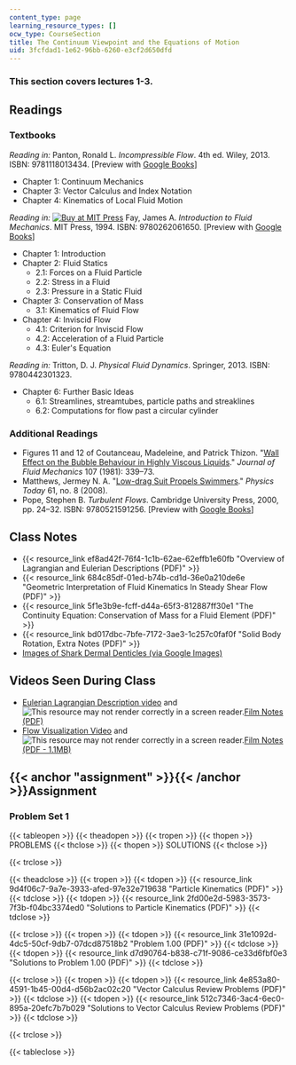 ```yaml
---
content_type: page
learning_resource_types: []
ocw_type: CourseSection
title: The Continuum Viewpoint and the Equations of Motion
uid: 3fcfdad1-1e62-96bb-6260-e3cf2d650dfd
---
```


### This section covers lectures 1-3.

Readings
--------

### Textbooks

_Reading in:_ Panton, Ronald L. _Incompressible Flow_. 4th ed. Wiley, 2013. ISBN: 9781118013434. \[Preview with [Google Books](http://books.google.com/books?id=sa4eAAAAQBAJ&pg=PAfrontcover)\]

*   Chapter 1: Continuum Mechanics
*   Chapter 3: Vector Calculus and Index Notation
*   Chapter 4: Kinematics of Local Fluid Motion

_Reading in:_ [![Buy at MIT 
Press](/images/mp_logo.gif)](https://mitpress.mit.edu/9780262061650) Fay, James A. _Introduction to Fluid Mechanics_. MIT Press, 1994. ISBN: 9780262061650. \[Preview with [Google Books](http://books.google.com/books?id=XGVpue4954wC&pg=PAfrontcover)\]

*   Chapter 1: Introduction
*   Chapter 2: Fluid Statics
    *   2.1: Forces on a Fluid Particle
    *   2.2: Stress in a Fluid
    *   2.3: Pressure in a Static Fluid
*   Chapter 3: Conservation of Mass
    *   3.1: Kinematics of Fluid Flow
*   Chapter 4: Inviscid Flow
    *   4.1: Criterion for Inviscid Flow
    *   4.2: Acceleration of a Fluid Particle
    *   4.3: Euler's Equation

_Reading in:_ Tritton, D. J. _Physical Fluid Dynamics_. Springer, 2013. ISBN: 9780442301323.

*   Chapter 6: Further Basic Ideas
    *   6.1: Streamlines, streamtubes, particle paths and streaklines
    *   6.2: Computations for flow past a circular cylinder

### Additional Readings

*   Figures 11 and 12 of Coutanceau, Madeleine, and Patrick Thizon. "[Wall Effect on the Bubble Behaviour in Highly Viscous Liquids](http://dx.doi.org/10.1017/S0022112081001808)." _Journal of Fluid Mechanics_ 107 (1981): 339–73.
*   Matthews, Jermey N. A. "[Low-drag Suit Propels Swimmers](http://dx.doi.org/10.1063/1.2970208)." _Physics Today_ 61, no. 8 (2008).
*   Pope, Stephen B. _Turbulent Flows_. Cambridge University Press, 2000, pp. 24–32. ISBN: 9780521591256. \[Preview with [Google Books](http://books.google.com/books?id=HZsTw9SMx-0C&pg=PA24=onepage)\]

Class Notes
-----------

*   {{< resource_link ef8ad42f-76f4-1c1b-62ae-62effb1e60fb "Overview of Lagrangian and Eulerian Descriptions (PDF)" >}}
*   {{< resource_link 684c85df-01ed-b74b-cd1d-36e0a210de6e "Geometric Interpretation of Fluid Kinematics In Steady Shear Flow (PDF)" >}}
*   {{< resource_link 5f1e3b9e-fcff-d44a-65f3-812887ff30e1 "The Continuity Equation: Conservation of Mass for a Fluid Element (PDF)" >}}
*   {{< resource_link bd017dbc-7bfe-7172-3ae3-1c257c0faf0f "Solid Body Rotation, Extra Notes (PDF)" >}}
*   [Images of Shark Dermal Denticles (via Google Images)](https://www.google.com/search?client=safari&rls=en&q=shark+denticles&ie=UTF&tbm=isch&gws_rd=ssl)

Videos Seen During Class
------------------------

*   [Eulerian Lagrangian Description video](https://youtu.be/mdN8OOkx2ko) and ![This resource may not render correctly in a screen reader.](/images/inacessible.gif)[Film Notes (PDF)](http://web.mit.edu/hml/ncfmf/01ELDFM.pdf)
*   [Flow Visualization Video](https://youtu.be/nuQyKGuXJOs) and ![This resource may not render correctly in a screen reader.](/images/inacessible.gif)[Film Notes (PDF - 1.1MB)](http://web.mit.edu/hml/ncfmf/05FV.pdf)

{{< anchor "assignment" >}}{{< /anchor >}}Assignment
----------------------------------------------------

### Problem Set 1

{{< tableopen >}}
{{< theadopen >}}
{{< tropen >}}
{{< thopen >}}
PROBLEMS
{{< thclose >}}
{{< thopen >}}
SOLUTIONS
{{< thclose >}}

{{< trclose >}}

{{< theadclose >}}
{{< tropen >}}
{{< tdopen >}}
{{< resource_link 9d4f06c7-9a7e-3933-afed-97e32e719638 "Particle Kinematics (PDF)" >}}
{{< tdclose >}}
{{< tdopen >}}
{{< resource_link 2fd00e2d-5983-3573-7f3b-f04bc3374ed0 "Solutions to Particle Kinematics (PDF)" >}}
{{< tdclose >}}

{{< trclose >}}
{{< tropen >}}
{{< tdopen >}}
{{< resource_link 31e1092d-4dc5-50cf-9db7-07dcd87518b2 "Problem 1.00 (PDF)" >}}
{{< tdclose >}}
{{< tdopen >}}
{{< resource_link d7d90764-b838-c71f-9086-ce33d6fbf0e3 "Solutions to Problem 1.00 (PDF)" >}}
{{< tdclose >}}

{{< trclose >}}
{{< tropen >}}
{{< tdopen >}}
{{< resource_link 4e853a80-4591-1b45-00d4-d56b2ac02c20 "Vector Calculus Review Problems (PDF)" >}}
{{< tdclose >}}
{{< tdopen >}}
{{< resource_link 512c7346-3ac4-6ec0-895a-20efc7b7b029 "Solutions to Vector Calculus Review Problems (PDF)" >}}
{{< tdclose >}}

{{< trclose >}}

{{< tableclose >}}